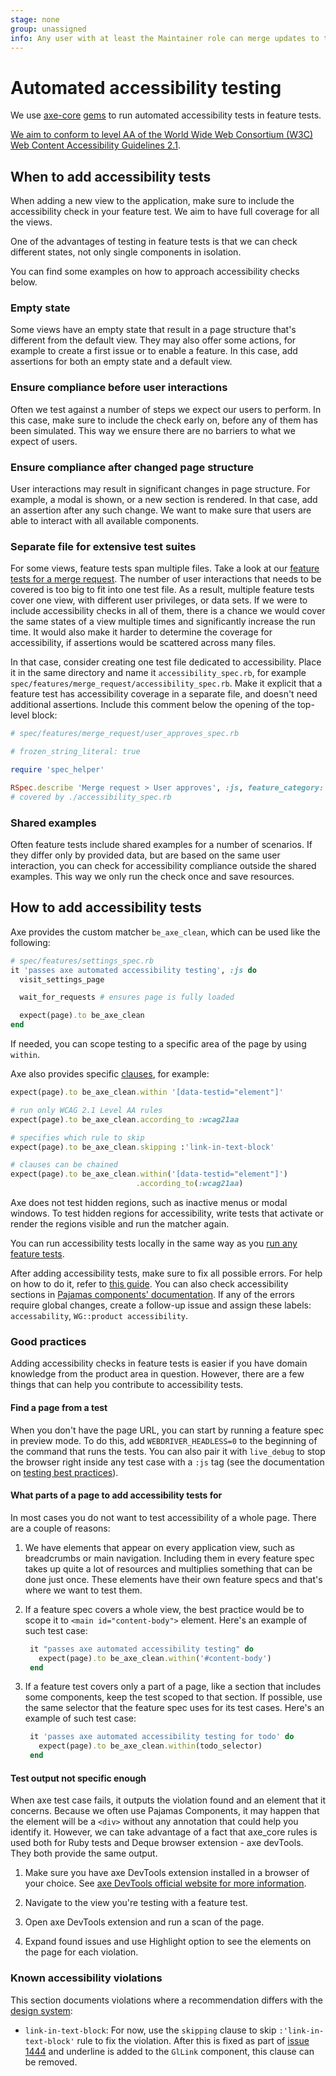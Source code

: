 ```yaml
---
stage: none
group: unassigned
info: Any user with at least the Maintainer role can merge updates to this content. For details, see https://docs.gitlab.com/ee/development/development_processes.html#development-guidelines-review.
---
```


# Automated accessibility testing

We use [axe-core](https://github.com/dequelabs/axe-core) [gems](https://github.com/dequelabs/axe-core-gems)
to run automated accessibility tests in feature tests.

[We aim to conform to level AA of the World Wide Web Consortium (W3C) Web Content Accessibility Guidelines 2.1](https://design.gitlab.com/accessibility/a11y).

## When to add accessibility tests

When adding a new view to the application, make sure to include the accessibility check in your feature test.
We aim to have full coverage for all the views.

One of the advantages of testing in feature tests is that we can check different states, not only
single components in isolation.

You can find some examples on how to approach accessibility checks below.

### Empty state

Some views have an empty state that result in a page structure that's different from the default view.
They may also offer some actions, for example to create a first issue or to enable a feature.
In this case, add assertions for both an empty state and a default view.

### Ensure compliance before user interactions

Often we test against a number of steps we expect our users to perform.
In this case, make sure to include the check early on, before any of them has been simulated.
This way we ensure there are no barriers to what we expect of users.

### Ensure compliance after changed page structure

User interactions may result in significant changes in page structure. For example, a modal is shown, or a new section is rendered.
In that case, add an assertion after any such change.
We want to make sure that users are able to interact with all available components.

### Separate file for extensive test suites

For some views, feature tests span multiple files.
Take a look at our [feature tests for a merge request](https://gitlab.com/gitlab-org/gitlab/-/tree/master/spec/features/merge_request).
The number of user interactions that needs to be covered is too big to fit into one test file.
As a result, multiple feature tests cover one view, with different user privileges, or data sets.
If we were to include accessibility checks in all of them, there is a chance we would cover the same states of a view multiple times and significantly increase the run time.
It would also make it harder to determine the coverage for accessibility, if assertions would be scattered across many files.

In that case, consider creating one test file dedicated to accessibility.
Place it in the same directory and name it `accessibility_spec.rb`, for example `spec/features/merge_request/accessibility_spec.rb`.
Make it explicit that a feature test has accessibility coverage in a separate file, and
doesn't need additional assertions. Include this comment below the opening of the
top-level block:

```ruby
# spec/features/merge_request/user_approves_spec.rb

# frozen_string_literal: true

require 'spec_helper'

RSpec.describe 'Merge request > User approves', :js, feature_category: :code_review_workflow do
# covered by ./accessibility_spec.rb
```

### Shared examples

Often feature tests include shared examples for a number of scenarios.
If they differ only by provided data, but are based on the same user interaction, you can check for accessibility compliance outside the shared examples.
This way we only run the check once and save resources.

## How to add accessibility tests

Axe provides the custom matcher `be_axe_clean`, which can be used like the following:

```ruby
# spec/features/settings_spec.rb
it 'passes axe automated accessibility testing', :js do
  visit_settings_page

  wait_for_requests # ensures page is fully loaded

  expect(page).to be_axe_clean
end
```

If needed, you can scope testing to a specific area of the page by using `within`.

Axe also provides specific [clauses](https://github.com/dequelabs/axe-core-gems/blob/develop/packages/axe-core-rspec/README.md#clauses),
for example:

```ruby
expect(page).to be_axe_clean.within '[data-testid="element"]'

# run only WCAG 2.1 Level AA rules
expect(page).to be_axe_clean.according_to :wcag21aa

# specifies which rule to skip
expect(page).to be_axe_clean.skipping :'link-in-text-block'

# clauses can be chained
expect(page).to be_axe_clean.within('[data-testid="element"]')
                            .according_to(:wcag21aa)
```

Axe does not test hidden regions, such as inactive menus or modal windows. To test
hidden regions for accessibility, write tests that activate or render the regions visible
and run the matcher again.

You can run accessibility tests locally in the same way as you [run any feature tests](../../testing_guide/frontend_testing.md#how-to-run-a-feature-test).

After adding accessibility tests, make sure to fix all possible errors.
For help on how to do it, refer to [this guide](best_practices.md#quick-checklist).
You can also check accessibility sections in [Pajamas components' documentation](https://design.gitlab.com/components/overview).
If any of the errors require global changes, create a follow-up issue and assign these labels: `accessability`, `WG::product accessibility`.

### Good practices

Adding accessibility checks in feature tests is easier if you have domain knowledge from the product area in question.
However, there are a few things that can help you contribute to accessibility tests.

#### Find a page from a test

When you don't have the page URL, you can start by running a feature spec in preview mode. To do this, add `WEBDRIVER_HEADLESS=0` to the beginning of the command that runs the tests. You can also pair it with `live_debug` to stop the browser right inside any test case with a `:js` tag (see the documentation on [testing best practices](../../testing_guide/best_practices.md#run-js-spec-in-a-visible-browser)).

#### What parts of a page to add accessibility tests for

In most cases you do not want to test accessibility of a whole page. There are a couple of reasons:

1. We have elements that appear on every application view, such as breadcrumbs or main navigation. Including them in every feature spec takes up quite a lot of resources and multiplies something that can be done just once. These elements have their own feature specs and that's where we want to test them.

1. If a feature spec covers a whole view, the best practice would be to scope it to `<main id="content-body">` element. Here's an example of such test case:

   ```ruby
    it "passes axe automated accessibility testing" do
      expect(page).to be_axe_clean.within('#content-body')
    end
   ```

1. If a feature test covers only a part of a page, like a section that includes some components, keep the test scoped to that section. If possible, use the same selector that the feature spec uses for its test cases. Here's an example of such test case:

   ```ruby
    it 'passes axe automated accessibility testing for todo' do
      expect(page).to be_axe_clean.within(todo_selector)
    end
   ```

#### Test output not specific enough

When axe test case fails, it outputs the violation found and an element that it concerns. Because we often use Pajamas Components,
it may happen that the element will be a `<div>` without any annotation that could help you identify it. However, we can take
advantage of a fact that axe_core rules is used both for Ruby tests and Deque browser extension - axe devTools. They both
provide the same output.

1. Make sure you have axe DevTools extension installed in a browser of your choice. See [axe DevTools official website for more information](https://www.deque.com/axe/browser-extensions/).

1. Navigate to the view you're testing with a feature test.

1. Open axe DevTools extension and run a scan of the page.

1. Expand found issues and use Highlight option to see the elements on the page for each violation.

### Known accessibility violations

This section documents violations where a recommendation differs with the [design system](https://design.gitlab.com/):

- `link-in-text-block`: For now, use the `skipping` clause to skip `:'link-in-text-block'`
  rule to fix the violation. After this is fixed as part of [issue 1444](https://gitlab.com/gitlab-org/gitlab-services/design.gitlab.com/-/issues/1444)
  and underline is added to the `GlLink` component, this clause can be removed.
